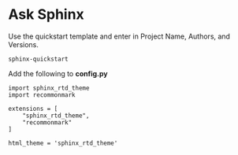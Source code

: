 # Ask Sphinx

Use the quickstart template and enter in Project Name, Authors, and Versions.

```
sphinx-quickstart
```

Add the following to **config.py**

```
import sphinx_rtd_theme
import recommonmark
```

```
extensions = [
    "sphinx_rtd_theme",
    "recommonmark"
]
```

```
html_theme = 'sphinx_rtd_theme'
```
